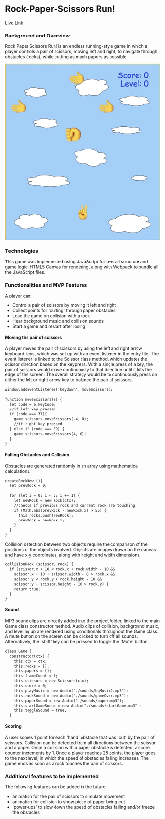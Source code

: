 # Rock-Paper-Scissors Run!

[Live Link ](https://peterwong327.github.io/Rock-Paper-Scissors/)

### Background and Overview
Rock Paper Scissors Run! is an endless running-style game in which a player controls a pair of scissors, moving left and right, to navigate through obstacles (rocks), while cutting as much papers as possible.

![](./images/gameDemo.gif)
<!-- ![](https://s15.postimg.cc/ssboczb4r/in_Game_Shot.png) -->

### Technologies
This game was implemented using JavaScript for overall structure and game logic, HTML5 Canvas for rendering, along with Webpack to bundle all the JavaScript files.

### Functionalities and MVP Features
A player can:
- Control a pair of scissors by moving it left and right
- Collect points for 'cutting' through paper obstacles
- Lose the game on collision with a rock
- Hear background music and collision sounds
- Start a game and restart after losing

#### Moving the pair of scissors
A player moves the pair of scissors by using the left and right arrow keyboard keys, which was set up with an event listener in the entry file. The event listener is linked to the Scissor class method, which updates the scissor direction based on the keypress. With a single press of a key, the pair of scissors would move continuously to that direction until it hits the edge of the screen. The overall strategy would be to continuously press on either the left or right arrow key to balance the pair of scissors.

```
window.addEventListener('keydown', moveScissors);

function moveScissors(e) {
  let code = e.keyCode;
  //if left key pressed
  if (code === 37){
    game.scissors.moveScissors(-4, 0);
    //if right key pressed
  } else if (code === 39) {
    game.scissors.moveScissors(4, 0);
  }
}
```

#### Falling Obstacles and Collision
Obstacles are generated randomly in an array using mathematical calculations.

```
createRockRow (){
  let prevRock = 0;

  for (let i = 0; i < 2; i += 1) {
    let newRock = new Rock(ctx);
    //checks if previous rock and current rock are touching
    if (Math.abs(prevRock - newRock.x) > 55) {
      this.rocks.push(newRock);
      prevRock = newRock.x;
    }
  }
}
```

Collision detection between two objects require the comparison of the positions of the objects involved. Objects are images drawn on the canvas and have x-y coordinates, along with height and width dimensions.

```
collisionRock (scissor, rock) {
  if (scissor.x + 10 < rock.x + rock.width - 10 &&
    scissor.x + 10 + scissor.width - 8 > rock.x &&
    scissor.y < rock.y + rock.height - 10 &&
    scissor.y + scissor.height - 10 > rock.y) {
    return true;
  }
}
```

#### Sound
MP3 sound clips are directly added into the project folder, linked to the main Game class constructor method. Audio clips of collision, background music, and leveling up are rendered using conditionals throughout the Game class. A mute button on the screen can be clicked to turn off all sounds. Alternatively, the 'shift' key can be pressed to toggle the 'Mute' button.

```
class Game {
  constructor(ctx) {
    this.ctx = ctx;
    this.rocks = [];
    this.papers = [];
    this.frameCount = 0;
    this.scissors = new Scissors(ctx);
    this.score = 0;
    this.playMusic = new Audio("./sounds/bgMusic2.mp3");
    this.rockSound = new Audio("./sounds/gameOver.mp3");
    this.paperSound = new Audio("./sounds/paper.mp3");
    this.startGameSound = new Audio("./sounds/startGame.mp3");
    this.toggleSound = true;
  }
  ```

#### Scoring
A user scores 1 point for each 'hand' obstacle that was 'cut' by the pair of scissors. Collision can be detected from all directions between the scissor and a paper. Once a collision with a paper obstacle is detected, a score counter increments by 1. Once a player reaches 25 points, the player goes to the next level, in which the speed of obstacles falling increases. The game ends as soon as a rock touches the pair of scissors.

### Additional features to be implemented
The following features can be added in the future:
- animation for the pair of scissors to simulate movement
- animation for collision to show piece of paper being cut
- 'power-ups' to slow down the speed of obstacles falling and/or freeze the obstacles

